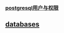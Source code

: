 














### [postgresql用户与权限](./create用户与权限.md)





























## [databases](../index.md)